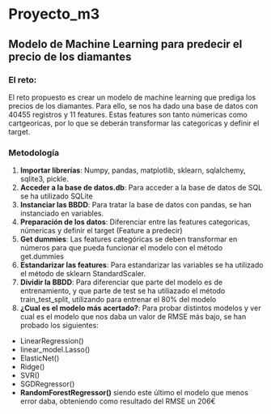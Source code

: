 # Proyecto_m3

## Modelo de Machine Learning para predecir el precio de los diamantes

### El reto:

El reto propuesto es crear un modelo de machine learning que prediga los precios de los diamantes. Para ello, se nos ha dado una base de datos con 40455 registros y 11 features. Estas features son tanto númericas como cartgeoricas, por lo que se deberán transformar las categoricas y definir el target.

### Metodología
1. **Importar librerías**: Numpy, pandas, matplotlib, sklearn, sqlalchemy, sqlite3, pickle.
2. **Acceder a la base de datos.db**: Para acceder a la base de datos de SQL se ha utilizado SQLite
3. **Instanciar las BBDD**: Para tratar la base de datos con pandas, se han instanciado en variables.
4. **Preparación de los datos**: Diferenciar entre las features categoricas, númericas y definir el target (Feature a predecir)
5. **Get dummies**: Las features categóricas se deben transformar en números para que pueda funcionar el modelo con el método get.dummies
6. **Estandarizar las features**: Para estandarizar las variables se ha utilizado el método de sklearn StandardScaler.
7. **Dividir la BBDD**: Para diferenciar que parte del modelo es de entrenamiento, y que parte de test se ha utiliazado el método train_test_split, utilizando para entrenar el 80% del modelo
8. **¿Cual es el modelo más acertado?**: Para probar distintos modelos y ver cual es el modelo que nos daba un valor de RMSE más bajo, se han probado los siguientes:
+    LinearRegression()
+    linear_model.Lasso()
+    ElasticNet()
+    Ridge()
+    SVR()
+    SGDRegressor()
+    **RandomForestRegressor()**
siendo este último el modelo que menos error daba, obteniendo como resultado del RMSE un 206€







